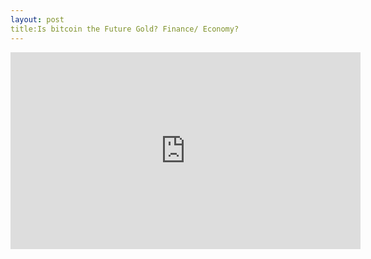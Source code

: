 ```yaml
---
layout: post
title:Is bitcoin the Future Gold? Finance/ Economy?
---
```


<iframe width="560" height="315" src="https://www.youtube.com/embed/p46hg-JjOqQ" frameborder="0" allow="accelerometer; autoplay; encrypted-media; gyroscope; picture-in-picture" allowfullscreen></iframe>


